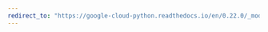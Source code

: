 ```yaml
---
redirect_to: "https://google-cloud-python.readthedocs.io/en/0.22.0/_modules/google/cloud/monitoring/metric.html"
---
```

